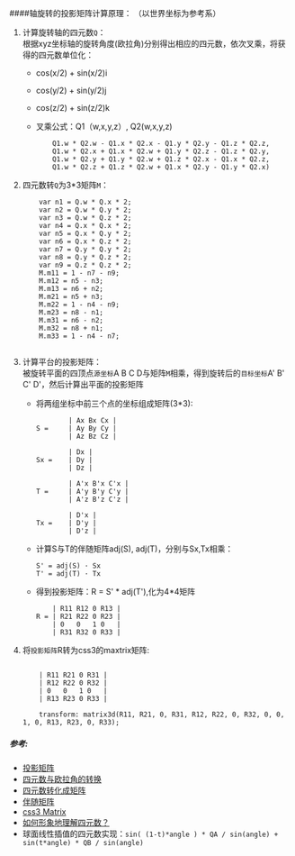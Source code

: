 ####轴旋转的投影矩阵计算原理： （以世界坐标为参考系）
1. 计算旋转轴的四元数`Q`：  
	根据xyz坐标轴的旋转角度(欧拉角)分别得出相应的四元数，依次叉乘，将获得的四元数单位化：
	- cos(x/2) + sin(x/2)i
	- cos(y/2) + sin(y/2)j
	- cos(z/2) + sin(z/2)k
    - 叉乘公式：Q1（w,x,y,z）, Q2(w,x,y,z)  

		```
            Q1.w * Q2.w - Q1.x * Q2.x - Q1.y * Q2.y - Q1.z * Q2.z,
            Q1.w * Q2.x + Q1.x * Q2.w + Q1.y * Q2.z - Q1.z * Q2.y,
            Q1.w * Q2.y + Q1.y * Q2.w + Q1.z * Q2.x - Q1.x * Q2.z,
            Q1.w * Q2.z + Q1.z * Q2.w + Q1.x * Q2.y - Q1.y * Q2.x)
		```
2. 四元数转`Q`为3*3矩阵`M`：  

	```
		var n1 = Q.w * Q.x * 2;
        var n2 = Q.w * Q.y * 2;
        var n3 = Q.w * Q.z * 2;
        var n4 = Q.x * Q.x * 2;
        var n5 = Q.x * Q.y * 2;
        var n6 = Q.x * Q.z * 2;
        var n7 = Q.y * Q.y * 2;
        var n8 = Q.y * Q.z * 2;
        var n9 = Q.z * Q.z * 2;
        M.m11 = 1 - n7 - n9;
        M.m12 = n5 - n3;
        M.m13 = n6 + n2;
        M.m21 = n5 + n3;
        M.m22 = 1 - n4 - n9;
        M.m23 = n8 - n1;
        M.m31 = n6 - n2;
        M.m32 = n8 + n1;
        M.m33 = 1 - n4 - n7;
        
	```
3. 计算平台的投影矩阵：  
	被旋转平面的四顶点`源坐标`A B C D与矩阵`M`相乘，得到旋转后的`目标坐标`A' B' C' D'，然后计算出平面的投影矩阵
	* 将两组坐标中前三个点的坐标组成矩阵(3*3):  
	
		```
				| Ax Bx Cx |
		S = 	| Ay By Cy |
				| Az Bz Cz |
						
				| Dx |
		Sx = 	| Dy |
				| Dz |
		
				| A'x B'x C'x |     
		T = 	| A'y B'y C'y | 	
				| A'z B'z C'z |
			
				| D'x |
		Tx = 	| D'y |
				| D'z |
		```
	* 计算S与T的伴随矩阵adj(S), adj(T)，分别与Sx,Tx相乘：  
	
		```
		S' = adj(S) · Sx
		T' = adj(T) · Tx
		```
	
	* 得到投影矩阵：R = S' * adj(T'),化为4*4矩阵
		
		```
			| R11 R12 0 R13 |     
		R =	| R21 R22 0 R23 | 	
			| 0   0   1 0   |
			| R31 R32 0 R33 |
		```  
		
4. 将`投影矩阵`R转为css3的maxtrix矩阵:     
	
	```  
			
		| R11 R21 0 R31 |     
		| R12 R22 0 R32 | 	
		| 0   0   1 0   |
		| R13 R23 0 R33 |
		
		transform: matrix3d(R11, R21, 0, R31, R12, R22, 0, R32, 0, 0, 1, 0, R13, R23, 0, R33);  

	```	  
	
##### 参考: 
- [投影矩阵](http://math.stackexchange.com/questions/296794/finding-the-transform-matrix-from-4-projected-points-with-javascript)
- [四元数与欧拉角的转换](http://www.euclideanspace.com/maths/geometry/rotations/euler/index.htm)
- [四元数转化成矩阵](http://www.euclideanspace.com/maths/geometry/rotations/conversions/quaternionToMatrix/index.htm)
- [伴随矩阵](https://en.wikipedia.org/wiki/Adjugate_matrix)
- [css3 Matrix](https://developer.mozilla.org/en-US/docs/Web/CSS/transform-function/matrix3d)
- [如何形象地理解四元数？](https://www.zhihu.com/question/23005815)
- 球面线性插值的四元数实现：`sin( (1-t)*angle ) * QA / sin(angle) + sin(t*angle) * QB / sin(angle)`
